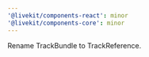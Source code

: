 ```yaml
---
'@livekit/components-react': minor
'@livekit/components-core': minor
---
```


Rename TrackBundle to TrackReference.
